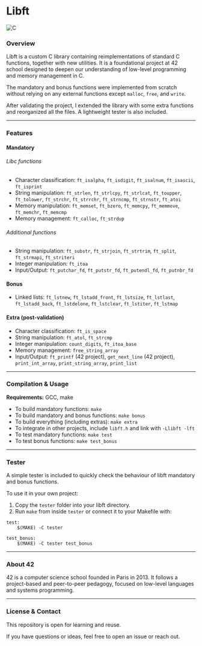# Libft

![C](https://img.shields.io/badge/language-C-blue.svg)

### Overview

Libft is a custom C library containing reimplementations of standard C functions, together with new utilities. It is a foundational project at 42 school designed to deepen our understanding of low-level programming and memory management in C.

The mandatory and bonus functions were implemented from scratch without relying on any external functions except `malloc`, `free`, and `write`.

After validating the project, I extended the library with some extra functions and reorganized all the files. A lightweight tester is also included.

---
### Features

#### Mandatory

###### Libc functions
* Character classification: `ft_isalpha`, `ft_isdigit`, `ft_isalnum`, `ft_isascii`, `ft_isprint`
* String manipulation: `ft_strlen`, `ft_strlcpy`, `ft_strlcat`, `ft_toupper`, `ft_tolower`, `ft_strchr`, `ft_strrchr`, `ft_strncmp`, `ft_strnstr`, `ft_atoi`
* Memory manipulation: `ft_memset`, `ft_bzero`, `ft_memcpy`, `ft_memmove`, `ft_memchr`, `ft_memcmp`
* Memory management: `ft_calloc`, `ft_strdup`

###### Additional functions

* String manipulation: `ft_substr`, `ft_strjoin`, `ft_strtrim`, `ft_split`, `ft_strmapi`, `ft_striteri`
* Integer manipulation: `ft_itoa`
* Input/Output: `ft_putchar_fd`, `ft_putstr_fd`, `ft_putendl_fd`, `ft_putnbr_fd`

#### Bonus

* Linked lists: `ft_lstnew`, `ft_lstadd_front`, `ft_lstsize`, `ft_lstlast`, `ft_lstadd_back`, `ft_lstdelone`, `ft_lstclear`, `ft_lstiter`, `ft_lstmap`

#### Extra (post-validation)
* Character classification: `ft_is_space`
* String manipulation: `ft_atol`, `ft_strcmp`
* Integer manipulation: `count_digits`, `ft_itoa_base`
* Memory management: `free_string_array`
* Input/Output: `ft_printf` (42 project), `get_next_line` (42 project), `print_int_array`, `print_string_array`, `print_list`


---
### Compilation & Usage

**Requirements:** GCC, make

* To build mandatory functions: `make`
* To build mandatory and bonus functions: `make bonus`
* To build everything (including extras): `make extra`
* To integrate in other projects, include `libft.h` and link with `-Llibft -lft`
* To test mandatory functions: `make test`
* To test bonus functions: `make test_bonus`


---
### Tester
A simple tester is included to quickly check the behaviour of libft mandatory and bonus functions.

To use it in your own project:
1. Copy the `tester` folder into your libft directory.
2. Run `make` from inside `tester` or connect it to your Makefile with:
```
test:
	$(MAKE) -C tester

test_bonus:
	$(MAKE) -C tester test_bonus
```

---
### About 42

42 is a computer science school founded in Paris in 2013. It follows a project-based and peer-to-peer pedagogy, focused on low-level languages and systems programming.


---
### License & Contact

This repository is open for learning and reuse.

If you have questions or ideas, feel free to open an issue or reach out.